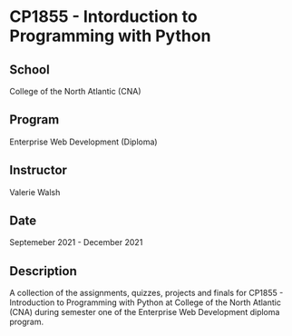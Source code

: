 # CP1855 - Intorduction to Programming with Python
## School
College of the North Atlantic (CNA)
## Program
Enterprise Web Development (Diploma)
## Instructor
Valerie Walsh
## Date
Septemeber 2021 - December 2021
## Description
A collection of the assignments, quizzes, projects and finals for CP1855 - Introduction to Programming with Python at College of the North Atlantic (CNA) during semester one of the Enterprise Web Development diploma program.
